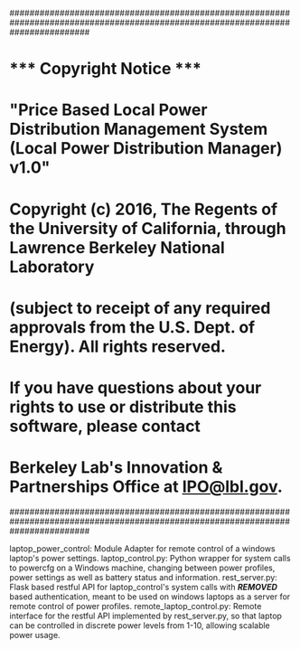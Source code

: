

################################################################################################################################
# *** Copyright Notice ***
#
# "Price Based Local Power Distribution Management System (Local Power Distribution Manager) v1.0" 
# Copyright (c) 2016, The Regents of the University of California, through Lawrence Berkeley National Laboratory 
# (subject to receipt of any required approvals from the U.S. Dept. of Energy).  All rights reserved.
#
# If you have questions about your rights to use or distribute this software, please contact 
# Berkeley Lab's Innovation & Partnerships Office at  IPO@lbl.gov.
################################################################################################################################

laptop_power_control:
	Module
		Adapter for remote control of a windows laptop's power settings.
		laptop_control.py:
			Python wrapper for system calls to powercfg on a Windows machine, changing between power profiles, power settings as well as battery status and information. 
		rest_server.py:
			Flask based restful API for laptop_control's system calls with ***REMOVED*** based authentication, meant to be used on windows laptops as a server for remote control of power profiles. 
		remote_laptop_control.py:
			Remote interface for the restful API implemented by rest_server.py, so that laptop can be controlled in discrete power levels from 1-10, allowing scalable power usage. 
